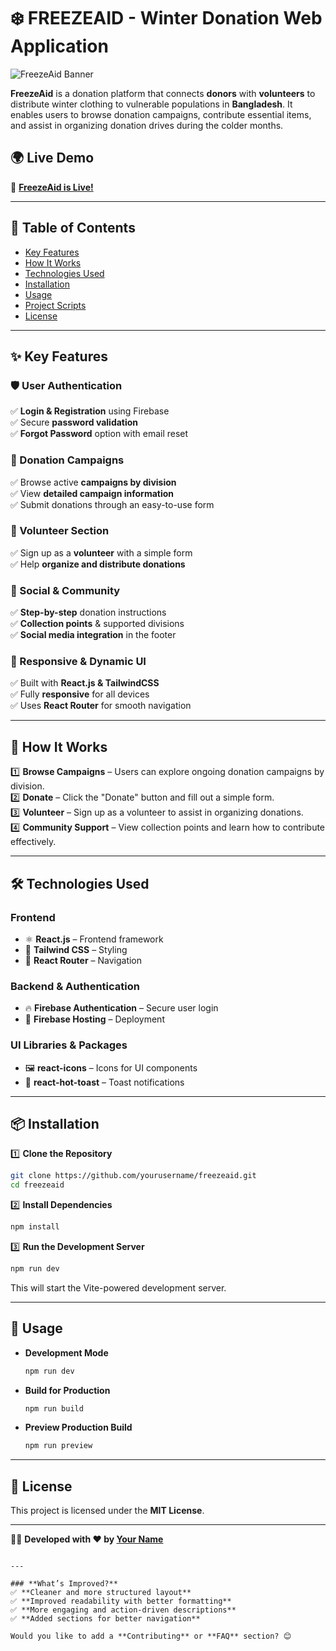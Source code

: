# ❄️ FREEZEAID - Winter Donation Web Application

![FreezeAid Banner](https://i.ibb.co.com/j96G2GZj/Screenshot-11.png)

**FreezeAid** is a donation platform that connects **donors** with **volunteers** to distribute winter clothing to vulnerable populations in **Bangladesh**. It enables users to browse donation campaigns, contribute essential items, and assist in organizing donation drives during the colder months.

## 🌍 Live Demo

🔗 **[FreezeAid is Live!](https://freeze-aid.web.app/)**

---

## 📌 Table of Contents

- [Key Features](#key-features)
- [How It Works](#how-it-works)
- [Technologies Used](#technologies-used)
- [Installation](#installation)
- [Usage](#usage)
- [Project Scripts](#project-scripts)
- [License](#license)

---

## ✨ Key Features

### **🛡 User Authentication**

✅ **Login & Registration** using Firebase  
✅ Secure **password validation**  
✅ **Forgot Password** option with email reset

### **🎁 Donation Campaigns**

✅ Browse active **campaigns by division**  
✅ View **detailed campaign information**  
✅ Submit donations through an easy-to-use form

### **🤝 Volunteer Section**

✅ Sign up as a **volunteer** with a simple form  
✅ Help **organize and distribute donations**

### **📢 Social & Community**

✅ **Step-by-step** donation instructions  
✅ **Collection points** & supported divisions  
✅ **Social media integration** in the footer

### **📱 Responsive & Dynamic UI**

✅ Built with **React.js & TailwindCSS**  
✅ Fully **responsive** for all devices  
✅ Uses **React Router** for smooth navigation

---

## 🔄 How It Works

1️⃣ **Browse Campaigns** – Users can explore ongoing donation campaigns by division.  
2️⃣ **Donate** – Click the "Donate" button and fill out a simple form.  
3️⃣ **Volunteer** – Sign up as a volunteer to assist in organizing donations.  
4️⃣ **Community Support** – View collection points and learn how to contribute effectively.

---

## 🛠 Technologies Used

### **Frontend**

- ⚛ **React.js** – Frontend framework
- 🎨 **Tailwind CSS** – Styling
- 🔄 **React Router** – Navigation

### **Backend & Authentication**

- 🔥 **Firebase Authentication** – Secure user login
- 🚀 **Firebase Hosting** – Deployment

### **UI Libraries & Packages**

- 🖼 **react-icons** – Icons for UI components
- 🔔 **react-hot-toast** – Toast notifications

---

## 📦 Installation

1️⃣ **Clone the Repository**

```sh
git clone https://github.com/yourusername/freezeaid.git
cd freezeaid
```

2️⃣ **Install Dependencies**

```sh
npm install
```

3️⃣ **Run the Development Server**

```sh
npm run dev
```

This will start the Vite-powered development server.

---

## 🚀 Usage

- **Development Mode**
  ```sh
  npm run dev
  ```
- **Build for Production**
  ```sh
  npm run build
  ```
- **Preview Production Build**
  ```sh
  npm run preview
  ```

---

## 📜 License

This project is licensed under the **MIT License**.

---

👨‍💻 **Developed with ❤️ by [Your Name](https://github.com/yourusername)**

```

---

### **What’s Improved?**
✅ **Cleaner and more structured layout**
✅ **Improved readability with better formatting**
✅ **More engaging and action-driven descriptions**
✅ **Added sections for better navigation**

Would you like to add a **Contributing** or **FAQ** section? 😊
```
